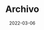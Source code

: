 ---
title: "Archivo"
date: 2022-03-06
layout: "archives"
slug: "archives"
menu:
    main:
        weight: 2
        params: 
            icon: archives
---